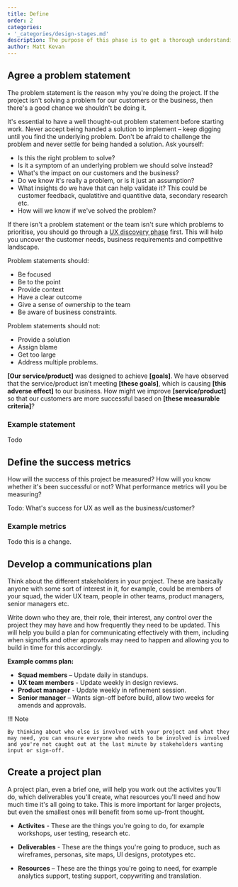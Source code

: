 ```yaml
---
title: Define
order: 2
categories:
- '_categories/design-stages.md'	
description: The purpose of this phase is to get a thorough understanding of the problem we're trying to solve by ensuring we've asked enough questions and challenged any assumptions.
author: Matt Kevan
---
```



## Agree a problem statement

The problem statement is the reason why you're doing the project. If the project isn't solving a problem for our customers or the business, then there's a good chance we shouldn't be doing it.

It's essential to have a well thought-out problem statement before starting work. Never accept being handed a solution to implement – keep digging until you find the underlying problem. Don't be afraid to challenge the problem and never settle for being handed a solution. Ask yourself:

* Is this the right problem to solve? 
* Is it a symptom of an underlying problem we should solve instead?
* What's the impact on our customers and the business?
* Do we know it's really a problem, or is it just an assumption?
* What insights do we have that can help validate it? This could be customer feedback, qualatitive and quantitive data, secondary research etc.
* How will we know if we've solved the problem?

If there isn't a problem statement or the team isn't sure which problems to prioritise, you should go through a [UX discovery phase](/methods/discovery/) first. This will help you uncover the customer needs, business requirements and competitive landscape.

Problem statements should:

* Be focused
* Be to the point
* Provide context
* Have a clear outcome
* Give a sense of ownership to the team
* Be aware of business constraints.

Problem statements should not:

* Provide a solution
* Assign blame
* Get too large
* Address multiple problems.

**[Our service/product]** was designed to achieve **[goals]**. We have observed that the service/product isn’t meeting **[these goals]**, which is causing **[this adverse effect]** to our business. How might we improve **[service/product]** so that our customers are more successful based on **[these measurable criteria]**?

### Example statement

Todo

## Define the success metrics

How will the success of this project be measured? How will you know whether it's been successful or not? What performance metrics will you be measuring?

Todo: What's success for UX as well as the business/customer?

### Example metrics

Todo this is a change.

## Develop a communications plan

Think about the different stakeholders in your project. These are basically anyone with some sort of interest in it, for example, could be members of your squad, the wider UX team, people in other teams, product managers, senior managers etc. 

Write down who they are, their role, their interest, any control over the project they may have and how frequently they need to be updated. This will help you build a plan for communicating effectively with them, including when signoffs and other approvals may need to happen and allowing you to build in time for this accordingly.

**Example comms plan:**

* **Squad members** – Update daily in standups.
* **UX team members** - Update weekly in design reviews.
* **Product manager** - Update weekly in refinement session.
* **Senior manager** – Wants sign-off before build, allow two weeks for amends and approvals.

!!! Note
	
	By thinking about who else is involved with your project and what they may need, you can ensure everyone who needs to be involved is involved and you're not caught out at the last minute by stakeholders wanting input or sign-off.

## Create a project plan

A project plan, even a brief one, will help you work out the activites you'll do, which deliverables you'll create, what resources you'll need and how much time it's all going to take. This is more important for larger projects, but even the smallest ones will benefit from some up-front thought.

* **Activites** - These are the things you're going to do, for example workshops, user testing, research etc.

* **Deliverables** - These are the things you're going to produce, such as wireframes, personas, site maps, UI designs, prototypes etc.

* **Resources** – These are the things you're going to need, for example analytics support, testing support, copywriting and translation.
